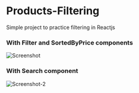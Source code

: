 # Products-Filtering
 Simple project to practice filtering in Reactjs




 
### With Filter and SortedByPrice components



![Screenshot](https://github.com/arefrhnm1/Products-Filtering/assets/142392264/bf346c6a-81b4-4e01-b59f-86bf9aeee55c)





### With Search component



![Screenshot-2](https://github.com/arefrhnm1/Products-Filtering/assets/142392264/04df3459-4438-4774-8785-eb21be088e98)

